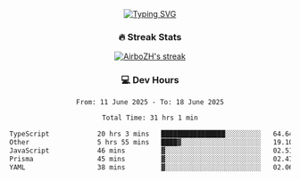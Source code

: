 
<div align="center">
  <a href="https://git.io/typing-svg"><img src="https://readme-typing-svg.demolab.com?font=Fira+Code&size=30&pause=1000&color=33F7F5&center=true&vCenter=true&width=435&lines=Hi+there+%F0%9F%91%8B+I+am+AirboZH+;Welcome+to+my+Github" alt="Typing SVG" /></a>

<h3>🔥 Streak Stats</h3>

<!-- GitHub Readme Streak Stats - https://github.com/DenverCoder1/github-readme-streak-stats -->
<p>
  <a href="https://github.com/DenverCoder1/github-readme-streak-stats">
    <img title="🔥 Get streak stats for your profile at git.io/streak-stats" alt="AirboZH's streak" src="https://streak-stats.demolab.com/?user=AirboZH&theme=monokai-metallian&hide_border=true"/>
  </a>
</p>

<h3>💻 Dev Hours</h3>
<!--START_SECTION:waka-->

```txt
From: 11 June 2025 - To: 18 June 2025

Total Time: 31 hrs 1 min

TypeScript            20 hrs 3 mins   ████████████████░░░░░░░░░   64.64 %
Other                 5 hrs 55 mins   ████▓░░░░░░░░░░░░░░░░░░░░   19.10 %
JavaScript            46 mins         ▓░░░░░░░░░░░░░░░░░░░░░░░░   02.51 %
Prisma                45 mins         ▓░░░░░░░░░░░░░░░░░░░░░░░░   02.47 %
YAML                  38 mins         ▓░░░░░░░░░░░░░░░░░░░░░░░░   02.06 %
```

<!--END_SECTION:waka-->
</div>  

